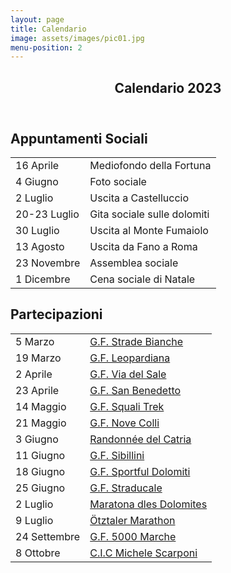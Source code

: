 ```yaml
---
layout: page
title: Calendario
image: assets/images/pic01.jpg
menu-position: 2
---
```


<!-- Main -->
<div id="main" class="alt">

<!-- One -->
<section id="one">
  <div class="inner">
    <header class="major">
      <h1>Calendario 2023</h1>
    </header>
    <div class="row">
      <div class="6u 12u$(small)">
        <h2>Appuntamenti Sociali</h2>
        <div class="table-wrapper">
          <table class="alt">
            <tbody>
              <tr>
                <td>16 Aprile</td>
                <td>Mediofondo della Fortuna</td>
              </tr>
              <tr>
                <td>4 Giugno</td>
                <td>Foto sociale</td>
              </tr>
              <tr>
                <td>2 Luglio</td>
                <td>Uscita a Castelluccio</td>
              </tr>
              <tr>
                <td>20-23 Luglio</td>
                <td>Gita sociale sulle dolomiti</td>
              </tr>
              <tr>
                <td>30 Luglio</td>
                <td>Uscita al Monte Fumaiolo</td>
              </tr>
              <tr>
                <td>13 Agosto</td>
                <td>Uscita da Fano a Roma</td>
              </tr>
              <tr>
                <td>23 Novembre</td>
                <td>Assemblea sociale</td>
              </tr>
              <tr>
                <td>1 Dicembre</td>
                <td>Cena sociale di Natale</td>
              </tr>
            </tbody>
          </table>
        </div>
      </div>
      <div class="6u$ 12u$(small)">
        <h2>Partecipazioni</h2>
        <div class="table-wrapper">
          <table class="alt">
            <tbody>
              <tr>
                <td>5 Marzo</td>
                <td><a href="https://gfstradebianche.it/" target="_blank">G.F. Strade Bianche</a></td>
              </tr>
              <tr>
                <td>19 Marzo</td>
                <td><a href="http://www.fondoleopardiana.com/" target="_blank">G.F. Leopardiana</a></td>
              </tr>
              <tr>
                <td>2 Aprile</td>
                <td><a href="https://www.granfondoviadelsale.com/" target="_blank">G.F. Via del Sale</a></td>
              </tr>
              <tr>
                <td>23 Aprile</td>
                <td><a href="https://www.granfondosanbenedettodeltronto.it/" target="_blank">G.F. San Benedetto</a></td>
              </tr>
              <tr>
                <td>14 Maggio</td>
                <td><a href="https://www.granfondosquali.it/" target="_blank">G.F. Squali Trek</a></td>
              </tr>
              <tr>
                <td>21 Maggio</td>
                <td><a href="https://www.novecolli.it/" target="_blank">G.F. Nove Colli</a></td>
              </tr>
              <tr>
                <td>3 Giugno</td>
                <td><a href="https://www.facebook.com/profile.php?id=100075917361917" target="_blank">Randonnée del Catria</a></td>
              </tr>
              <tr>
                <td>11 Giugno</td>
                <td><a href="https://www.granfondodeisibillini.it/" target="_blank">G.F. Sibillini</a></td>
              </tr>
              <tr>
                <td>18 Giugno</td>
                <td><a href="https://www.sportfuldolomitirace.it/" target="_blank">G.F. Sportful Dolomiti</a></td>
              </tr>
              <tr>
                <td>25 Giugno</td>
                <td><a href="https://cicloducaleurbino.it/la-straducale/" target="_blank">G.F. Straducale</a></td>
              </tr>
              <tr>
                <td>2 Luglio</td>
                <td><a href="https://www.maratona.it/it/" target="_blank">Maratona dles Dolomites</a></td>
              </tr>
              <tr>
                <td>9 Luglio</td>
                <td><a href="https://www.oetztaler-radmarathon.com/it/home.html" target="_blank">Ötztaler Marathon</a></td>
              </tr>
              <tr>
                <td>24 Settembre</td>
                <td><a href="https://www.5milamarche.com/" target="_blank">G.F. 5000 Marche</a></td>
              </tr>
              <tr>
                <td>8 Ottobre</td>
                <td><a href="https://www.michelescarponi.it/granfondo/" target="_blank">C.I.C Michele Scarponi</a></td>
              </tr>
            </tbody>
          </table>
        </div>
      </div>
    </div>
  </div>
</section>
